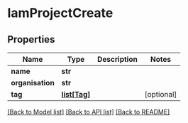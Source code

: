 # IamProjectCreate

## Properties
Name | Type | Description | Notes
------------ | ------------- | ------------- | -------------
**name** | **str** |  | 
**organisation** | **str** |  | 
**tag** | [**list[Tag]**](Tag.md) |  | [optional] 

[[Back to Model list]](../README.md#documentation-for-models) [[Back to API list]](../README.md#documentation-for-api-endpoints) [[Back to README]](../README.md)


